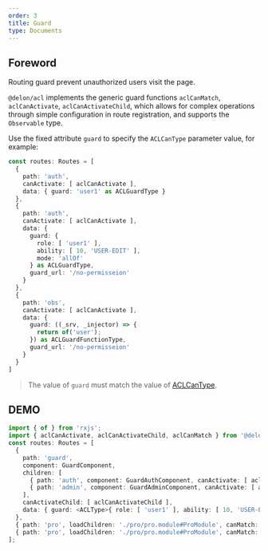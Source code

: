 ```yaml
---
order: 3
title: Guard
type: Documents
---
```


## Foreword

Routing guard prevent unauthorized users visit the page.

`@delon/acl` implements the generic guard functions `aclCanMatch`, `aclCanActivate`, `aclCanActivateChild`, which allows for complex operations through simple configuration in route registration, and supports the `Observable` type.

Use the fixed attribute `guard` to specify the `ACLCanType` parameter value, for example:

```ts
const routes: Routes = [
  {
    path: 'auth',
    canActivate: [ aclCanActivate ],
    data: { guard: 'user1' as ACLGuardType }
  },
  {
    path: 'auth',
    canActivate: [ aclCanActivate ],
    data: {
      guard: {
        role: [ 'user1' ],
        ability: [ 10, 'USER-EDIT' ],
        mode: 'allOf'
      } as ACLGuardType,
      guard_url: '/no-permisseion'
    }
  },
  {
    path: 'obs',
    canActivate: [ aclCanActivate ],
    data: {
      guard: ((_srv, _injector) => {
        return of('user');
      }) as ACLGuardFunctionType,
      guard_url: '/no-permisseion'
    }
  }
]
```

> The value of `guard` must match the value of [ACLCanType](/acl/api#ACLCanType).

## DEMO

```ts
import { of } from 'rxjs';
import { aclCanActivate, aclCanActivateChild, aclCanMatch } from '@delon/acl';
const routes: Routes = [
  {
    path: 'guard',
    component: GuardComponent,
    children: [
      { path: 'auth', component: GuardAuthComponent, canActivate: [ aclCanActivate ], data: { guard: 'user1' } },
      { path: 'admin', component: GuardAdminComponent, canActivate: [ aclCanActivate ], data: { guard: 'admin' } }
    ],
    canActivateChild: [ aclCanActivateChild ],
    data: { guard: <ACLType>{ role: [ 'user1' ], ability: [ 10, 'USER-EDIT' ], mode: 'allOf' } }
  },
  { path: 'pro', loadChildren: './pro/pro.module#ProModule', canMatch: [ aclCanMatch ], data: { guard: 1 } },
  { path: 'pro', loadChildren: './pro/pro.module#ProModule', canMatch: [ aclCanMatch ], data: { guard: of(false).pipe(map(v => 'admin')) } }
];
```
